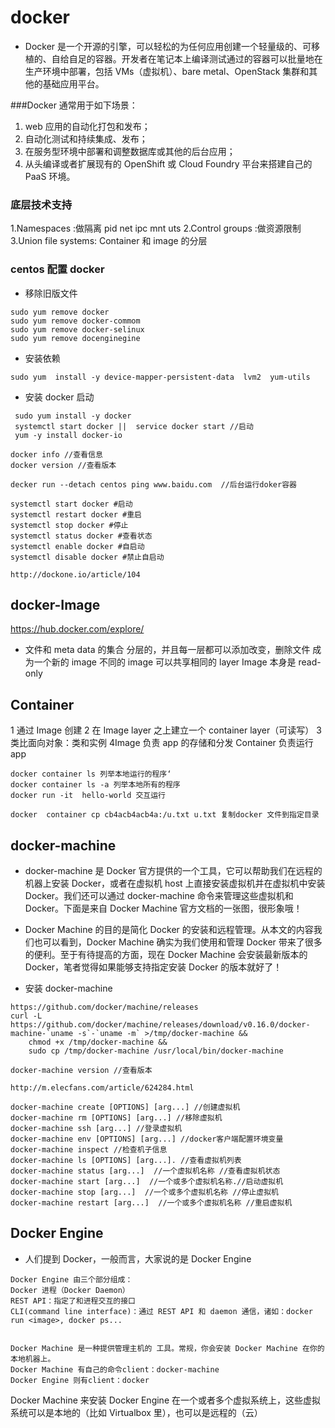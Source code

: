 # docker

-   Docker 是一个开源的引擎，可以轻松的为任何应用创建一个轻量级的、可移植的、自给自足的容器。开发者在笔记本上编译测试通过的容器可以批量地在生产环境中部署，包括 VMs（虚拟机）、bare metal、OpenStack 集群和其他的基础应用平台。

###Docker 通常用于如下场景：

1.  web 应用的自动化打包和发布；
2.  自动化测试和持续集成、发布；
3.  在服务型环境中部署和调整数据库或其他的后台应用；
4.  从头编译或者扩展现有的 OpenShift 或 Cloud Foundry 平台来搭建自己的 PaaS 环境。

### 底层技术支持

1.Namespaces :做隔离 pid net ipc mnt uts
2.Control groups :做资源限制
3.Union file systems: Container 和 image 的分层

### centos 配置 docker

-   移除旧版文件

```code
sudo yum remove docker
sudo yum remove docker-commom
sudo yum remove docker-selinux
sudo yum remove docenginegine
```

-   安装依赖

```code
sudo yum  install -y device-mapper-persistent-data  lvm2  yum-utils
```

-   安装 docker 启动

```code
 sudo yum install -y docker
 systemctl start docker ||  service docker start //启动
 yum -y install docker-io

docker info //查看信息
docker version //查看版本

decker run --detach centos ping www.baidu.com  //后台运行doker容器

systemctl start docker #启动
systemctl restart docker #重启
systemctl stop docker #停止
systemctl status docker #查看状态
systemctl enable docker #自启动
systemctl disable docker #禁止自启动

http://dockone.io/article/104
```

## docker-Image

https://hub.docker.com/explore/

-   文件和 meta data 的集合
    分层的，并且每一层都可以添加改变，删除文件 成为一个新的 image
    不同的 image 可以共享相同的 layer
    Image 本身是 read-only

## Container

1 通过 Image 创建
2 在 Image layer 之上建立一个 container layer（可读写）
3 类比面向对象：类和实例
4Image 负责 app 的存储和分发 Container 负责运行 app

```code
docker container ls 列举本地运行的程序‘
docker container ls -a 列举本地所有的程序
docker run -it  hello-world 交互运行

docker  container cp cb4acb4acb4a:/u.txt u.txt 复制docker 文件到指定目录
```

## docker-machine

-   docker-machine 是 Docker 官方提供的一个工具，它可以帮助我们在远程的机器上安装 Docker，或者在虚拟机 host 上直接安装虚拟机并在虚拟机中安装 Docker。我们还可以通过 docker-machine 命令来管理这些虚拟机和 Docker。下面是来自 Docker Machine 官方文档的一张图，很形象哦！

-   Docker Machine 的目的是简化 Docker 的安装和远程管理。从本文的内容我们也可以看到，Docker Machine 确实为我们使用和管理 Docker 带来了很多的便利。至于有待提高的方面，现在 Docker Machine 会安装最新版本的 Docker，笔者觉得如果能够支持指定安装 Docker 的版本就好了！

*   安装 docker-machine

```code
https://github.com/docker/machine/releases
curl -L https://github.com/docker/machine/releases/download/v0.16.0/docker-machine-`uname -s`-`uname -m` >/tmp/docker-machine &&
    chmod +x /tmp/docker-machine &&
    sudo cp /tmp/docker-machine /usr/local/bin/docker-machine

docker-machine version //查看版本

http://m.elecfans.com/article/624284.html

docker-machine create [OPTIONS] [arg...] //创建虚拟机
docker-machine rm [OPTIONS] [arg...] //移除虚拟机
docker-machine ssh [arg...] //登录虚拟机
docker-machine env [OPTIONS] [arg...] //docker客户端配置环境变量
docker-machine inspect //检查机子信息
docker-machine ls [OPTIONS] [arg...]. //查看虚拟机列表
docker-machine status [arg...]  //一个虚拟机名称 //查看虚拟机状态
docker-machine start [arg...]  //一个或多个虚拟机名称.//启动虚拟机
docker-machine stop [arg...]  //一个或多个虚拟机名称 //停止虚拟机
docker-machine restart [arg...]  //一个或多个虚拟机名称 //重启虚拟机
```

## Docker Engine

-   人们提到 Docker，一般而言，大家说的是 Docker Engine

```code
Docker Engine 由三个部分组成：
Docker 进程（Docker Daemon）
REST API：指定了和进程交互的接口
CLI(command line interface)：通过 REST API 和 daemon 通信，诸如：docker run <image>, docker ps...


Docker Machine 是一种提供管理主机的 工具。常规，你会安装 Docker Machine 在你的本地机器上。
Docker Machine 有自己的命令client：docker-machine
Docker Engine 则有client：docker
```

Docker Machine 来安装 Docker Engine 在一个或者多个虚拟系统上，这些虚拟系统可以是本地的（比如 Virtualbox 里），也可以是远程的（云）
